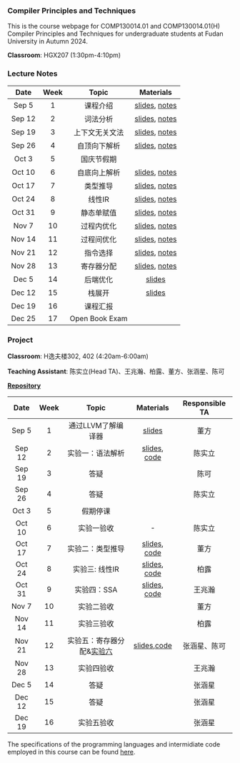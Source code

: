 ### Compiler Principles and Techniques 
This is the course webpage for COMP130014.01 and COMP130014.01(H) Compiler Principles and Techniques for undergraduate students at Fudan University in Autumn 2024.

**Classroom**: HGX207 (1:30pm-4:10pm)

### Lecture Notes

| Date | Week | Topic | Materials |
|:---------:|:---------:|:---------:|:------------------:|
| Sep 5  |  1 | 课程介绍 | [slides](slides/L1-课程介绍.pdf), [notes](notes/l1-intro.pdf) |
| Sep 12 |  2 | 词法分析 | [slides](slides/L2-词法分析.pdf), [notes](notes/l2-lex.pdf) |
| Sep 19 |  3 | 上下文无关文法 | [slides](slides/L3-上下文无关文法.pdf), [notes](notes/l3-cfg.pdf) |
| Sep 26 |  4 | 自顶向下解析 | [slides](slides/L4-自顶向下解析.pdf), [notes](notes/l4-topdown.pdf) |
| Oct 3  |  5 | 国庆节假期 | |
| Oct 10  |  6 | 自底向上解析 | [slides](slides/L5-自底向上解析.pdf), [notes](notes/l5-bottomup.pdf) |
| Oct 17 |  7 | 类型推导 | [slides](slides/L6-类型推导.pdf), [notes](notes/l6-typeinfer.pdf) |
| Oct 24 |  8 | 线性IR | [slides](slides/L7-线性IR.pdf), [notes](notes/l7-ir.pdf) |
| Oct 31 |  9 | 静态单赋值 | [slides](slides/L8-静态单赋值.pdf), [notes](notes/l8-ssa.pdf) |
| Nov 7 | 10 | 过程内优化  | [slides](slides/L9-过程内优化.pdf), [notes](notes/l9-intraopt.pdf) |
| Nov 14  | 11 | 过程间优化 | [slides](slides/L10-过程间优化.pdf), [notes](notes/l10-interopt.pdf) |
| Nov 21 | 12 | 指令选择  | [slides](slides/L11-指令选择.pdf), [notes](notes/l11-instsel.pdf) |
| Nov 28 | 13 | 寄存器分配 | [slides](slides/L12-寄存器分配.pdf), [notes](notes/l12-regalloc.pdf) |
| Dec 5  | 14 | 后端优化 | [slides](slides/L13-后端优化.pdf) |
| Dec 12 | 15 | 栈展开 | [slides](slides/L14-栈展开.pdf) |
| Dec 19 | 16 | 课程汇报 | |
| Dec 25 | 17 | Open Book Exam | |


### Project

**Classroom**: H逸夫楼302, 402 (4:20am-6:00am)

**Teaching Assistant**: 陈实立(Head TA)、王兆瀚、柏露、董方、张涵星、陈可

[**Repository**](https://github.com/hxuhack/compiler_project)

| Date | Week | Topic | Materials | Responsible TA |
|:---------:|:---------:|:---------:|:------------------:|:----------:|
| Sep 5  |  1  | 通过LLVM了解编译器 | [slides](project/PJ0_LLVM.pdf) | 董方 |
| Sep 12 |  2  | 实验一：语法解析 | [slides](project/PJ1_Parser.pdf), [code](https://github.com/hxuhack/compiler_project/tree/24f-assignment1) | 陈实立  |
| Sep 19 |  3  | 答疑  |  | 陈可 |
| Sep 26 |  4  | 答疑  |  | 陈实立 |
| Oct 3  |  5  | 假期停课 | <!-- [slides](project/24s-assignment2/Assignment2_typecheck.pdf)--> |  |
| Oct 10 |  6  | 实验一验收 | - | 陈实立 |
| Oct 17 |  7  | 实验二：类型推导 | [slides](project/PJ2_Typecheck.pdf), [code](https://github.com/hxuhack/compiler_project/tree/24f-assignment2) | 董方 |
| Oct 24 |  8  | 实验三: 线性IR |  [slides](project/PJ3_LinearIR.pdf), [code](https://github.com/hxuhack/compiler_project/tree/24f-assignment3)  | 柏露  |
| Oct 31 |  9  | 实验四：SSA | [slides](project/PJ4_SSA.pdf), [code](https://github.com/hxuhack/compiler_project/tree/24f-assignment4) | 王兆瀚 |
| Nov 7  |  10 | 实验二验收 | | 董方 |
| Nov 14 |  11 | 实验三验收 | | 柏露 |
| Nov 21 |  12 | 实验五：寄存器分配&[实验六](/project/PJ6_Plus.pdf)  |[slides](/project/PJ5_Register%20allocation.pdf),[code](https://github.com/hxuhack/compiler_project/tree/24f-assignment5) | 张涵星、陈可 |
| Nov 28 |  13 | 实验四验收 | <!-- [assignment5](project/24s-assignment5/README.md) [asm_arm](project/24s-assignment5/asm.md) --> | 王兆瀚 |
| Dec 5  |  14 | 答疑 |  | 张涵星 |
| Dec 12 |  15 | 答疑 |  |张涵星 |
| Dec 19 |  16 | 实验五验收 |  | 张涵星 |

The specifications of the programming languages and intermidiate code employed in this course can be found [here](teapl/README.md). 



